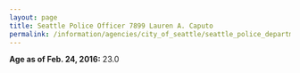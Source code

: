 ```yaml
---
layout: page
title: Seattle Police Officer 7899 Lauren A. Caputo
permalink: /information/agencies/city_of_seattle/seattle_police_department/copbook/7899/
---
```


**Age as of Feb. 24, 2016:** 23.0
